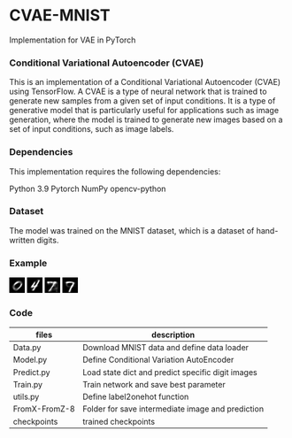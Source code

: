 # CVAE-MNIST
Implementation for VAE in PyTorch

### Conditional Variational Autoencoder (CVAE)
This is an implementation of a Conditional Variational Autoencoder (CVAE) using TensorFlow. A CVAE is a type of neural network that is trained to generate new samples from a given set of input conditions. It is a type of generative model that is particularly useful for applications such as image generation, where the model is trained to generate new images based on a set of input conditions, such as image labels.

### Dependencies
This implementation requires the following dependencies:

Python 3.9
Pytorch
NumPy
opencv-python

### Dataset
The model was trained on the MNIST dataset, which is a dataset of hand-written digits.

### Example
![0](FromZ/0.png "Generated by Hidden Feature")
![example](FromX/0.png "Reconstructed by hand-written digits")
![8_1](8/1.png "Generated from specific digit")
![8_2](8/2.png "Generated from specific digit")

### Code 
| files | description |
| --- | --- |
| Data.py | Download MNIST data and define data loader |
| Model.py | Define Conditional Variation AutoEncoder |
| Predict.py | Load state dict and predict specific digit images |
| Train.py | Train network and save best parameter |
| utils.py | Define label2onehot function |
| FromX-FromZ-8 | Folder for save intermediate image and prediction |
| checkpoints | trained checkpoints |
